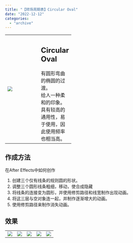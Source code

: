 ```yaml
---
title: "【转场周期表】Circular Oval"
date: "2022-12-12"
categories: 
  - "archive"
---
```


<table style="width: 43.4994%;"><tbody><tr><td style="width: 51.9677%;"><img src="https://mir.yuelili.com/2022/12/897fdee14d7034d0d60dac0ae6731fef.gif"></td><td style="width: 64.9946%;"><h2 class="title_title__ceXO0">Circular Oval</h2>有圆形弯曲的椭圆的过渡。<div></div>给人一种柔和的印象。<div></div>具有较高的通用性，易于使用，因此使用频率也相当高。</td></tr></tbody></table>

## 作成方法

在After Effects中如何创作

1. 创建三个仅有线条的规则圆的形状。
2. 调整三个圆形线条粗细，移动，使合成隐藏
3. 将线条的连接变为圆形，并使用修剪路径和线宽制作出现动画。
4. 将这三层与空对象连一起，并制作逐渐增大的动画。
5. 使用修剪路径来制作消失动画。

## 效果

<table style="border-collapse: collapse;"><tbody><tr><td><img src="https://mir.yuelili.com/2022/12/4e53bbcc7627ccbc5c15317b7c5fbadd.gif"></td><td><img src="https://mir.yuelili.com/user/AE/mg/foxcodex/plus.png"></td><td><img src="https://mir.yuelili.com/2022/12/63662dbeef79fb486caea4c056b83339.gif"></td><td><img src="https://mir.yuelili.com/user/AE/mg/foxcodex/plus.png"></td><td><img src="https://mir.yuelili.com/2022/12/c69250f89d7457399f327b249cd76085.gif"></td></tr></tbody></table>
